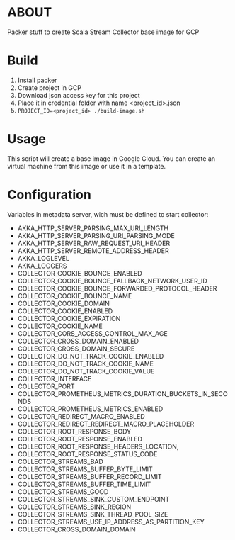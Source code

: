 # ABOUT

Packer stuff to create Scala Stream Collector base image for GCP

# Build

1. Install packer
2. Create project in GCP
3. Download json access key for this project
4. Place it in credential folder with name <project_id>.json
5. `PROJECT_ID=<project_id> ./build-image.sh`

# Usage

This script will create a base image in Google Cloud. You can create an virtual machine from this image or use it in a template.

# Configuration 

Variables in metadata server, wich must be defined to start collector:

* AKKA_HTTP_SERVER_PARSING_MAX_URI_LENGTH
* AKKA_HTTP_SERVER_PARSING_URI_PARSING_MODE
* AKKA_HTTP_SERVER_RAW_REQUEST_URI_HEADER
* AKKA_HTTP_SERVER_REMOTE_ADDRESS_HEADER
* AKKA_LOGLEVEL
* AKKA_LOGGERS
* COLLECTOR_COOKIE_BOUNCE_ENABLED
* COLLECTOR_COOKIE_BOUNCE_FALLBACK_NETWORK_USER_ID
* COLLECTOR_COOKIE_BOUNCE_FORWARDED_PROTOCOL_HEADER
* COLLECTOR_COOKIE_BOUNCE_NAME
* COLLECTOR_COOKIE_DOMAIN
* COLLECTOR_COOKIE_ENABLED
* COLLECTOR_COOKIE_EXPIRATION
* COLLECTOR_COOKIE_NAME
* COLLECTOR_CORS_ACCESS_CONTROL_MAX_AGE
* COLLECTOR_CROSS_DOMAIN_ENABLED
* COLLECTOR_CROSS_DOMAIN_SECURE
* COLLECTOR_DO_NOT_TRACK_COOKIE_ENABLED
* COLLECTOR_DO_NOT_TRACK_COOKIE_NAME
* COLLECTOR_DO_NOT_TRACK_COOKIE_VALUE
* COLLECTOR_INTERFACE
* COLLECTOR_PORT
* COLLECTOR_PROMETHEUS_METRICS_DURATION_BUCKETS_IN_SECONDS
* COLLECTOR_PROMETHEUS_METRICS_ENABLED
* COLLECTOR_REDIRECT_MACRO_ENABLED
* COLLECTOR_REDIRECT_REDIRECT_MACRO_PLACEHOLDER
* COLLECTOR_ROOT_RESPONSE_BODY
* COLLECTOR_ROOT_RESPONSE_ENABLED
* COLLECTOR_ROOT_RESPONSE_HEADERS_LOCATION,
* COLLECTOR_ROOT_RESPONSE_STATUS_CODE
* COLLECTOR_STREAMS_BAD
* COLLECTOR_STREAMS_BUFFER_BYTE_LIMIT
* COLLECTOR_STREAMS_BUFFER_RECORD_LIMIT
* COLLECTOR_STREAMS_BUFFER_TIME_LIMIT
* COLLECTOR_STREAMS_GOOD
* COLLECTOR_STREAMS_SINK_CUSTOM_ENDPOINT
* COLLECTOR_STREAMS_SINK_REGION
* COLLECTOR_STREAMS_SINK_THREAD_POOL_SIZE
* COLLECTOR_STREAMS_USE_IP_ADDRESS_AS_PARTITION_KEY
* COLLECTOR_CROSS_DOMAIN_DOMAIN
